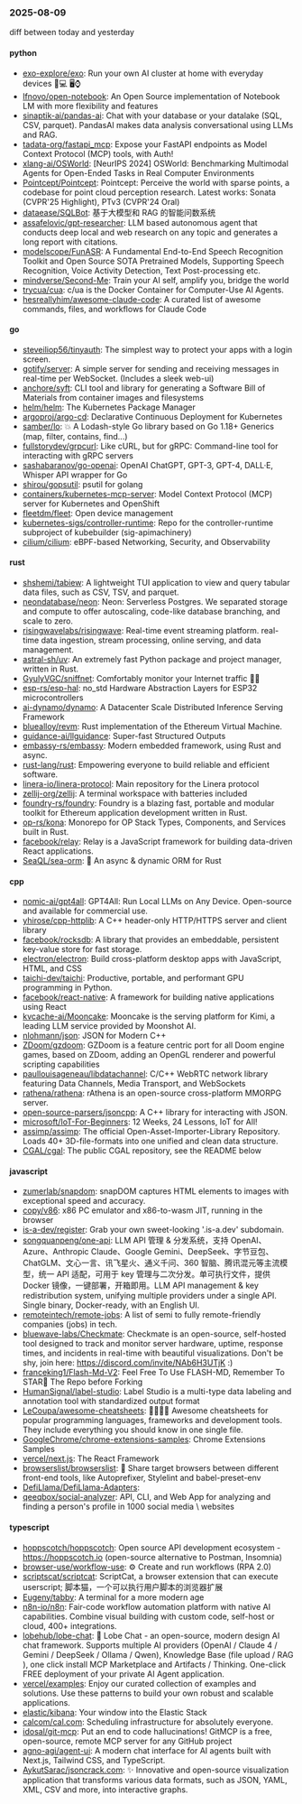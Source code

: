 ### 2025-08-09
diff between today and yesterday

#### python
* [exo-explore/exo](https://github.com/exo-explore/exo): Run your own AI cluster at home with everyday devices 📱💻 🖥️⌚
* [lfnovo/open-notebook](https://github.com/lfnovo/open-notebook): An Open Source implementation of Notebook LM with more flexibility and features
* [sinaptik-ai/pandas-ai](https://github.com/sinaptik-ai/pandas-ai): Chat with your database or your datalake (SQL, CSV, parquet). PandasAI makes data analysis conversational using LLMs and RAG.
* [tadata-org/fastapi_mcp](https://github.com/tadata-org/fastapi_mcp): Expose your FastAPI endpoints as Model Context Protocol (MCP) tools, with Auth!
* [xlang-ai/OSWorld](https://github.com/xlang-ai/OSWorld): [NeurIPS 2024] OSWorld: Benchmarking Multimodal Agents for Open-Ended Tasks in Real Computer Environments
* [Pointcept/Pointcept](https://github.com/Pointcept/Pointcept): Pointcept: Perceive the world with sparse points, a codebase for point cloud perception research. Latest works: Sonata (CVPR'25 Highlight), PTv3 (CVPR'24 Oral)
* [dataease/SQLBot](https://github.com/dataease/SQLBot): 基于大模型和 RAG 的智能问数系统
* [assafelovic/gpt-researcher](https://github.com/assafelovic/gpt-researcher): LLM based autonomous agent that conducts deep local and web research on any topic and generates a long report with citations.
* [modelscope/FunASR](https://github.com/modelscope/FunASR): A Fundamental End-to-End Speech Recognition Toolkit and Open Source SOTA Pretrained Models, Supporting Speech Recognition, Voice Activity Detection, Text Post-processing etc.
* [mindverse/Second-Me](https://github.com/mindverse/Second-Me): Train your AI self, amplify you, bridge the world
* [trycua/cua](https://github.com/trycua/cua): c/ua is the Docker Container for Computer-Use AI Agents.
* [hesreallyhim/awesome-claude-code](https://github.com/hesreallyhim/awesome-claude-code): A curated list of awesome commands, files, and workflows for Claude Code

#### go
* [steveiliop56/tinyauth](https://github.com/steveiliop56/tinyauth): The simplest way to protect your apps with a login screen.
* [gotify/server](https://github.com/gotify/server): A simple server for sending and receiving messages in real-time per WebSocket. (Includes a sleek web-ui)
* [anchore/syft](https://github.com/anchore/syft): CLI tool and library for generating a Software Bill of Materials from container images and filesystems
* [helm/helm](https://github.com/helm/helm): The Kubernetes Package Manager
* [argoproj/argo-cd](https://github.com/argoproj/argo-cd): Declarative Continuous Deployment for Kubernetes
* [samber/lo](https://github.com/samber/lo): 💥 A Lodash-style Go library based on Go 1.18+ Generics (map, filter, contains, find...)
* [fullstorydev/grpcurl](https://github.com/fullstorydev/grpcurl): Like cURL, but for gRPC: Command-line tool for interacting with gRPC servers
* [sashabaranov/go-openai](https://github.com/sashabaranov/go-openai): OpenAI ChatGPT, GPT-3, GPT-4, DALL·E, Whisper API wrapper for Go
* [shirou/gopsutil](https://github.com/shirou/gopsutil): psutil for golang
* [containers/kubernetes-mcp-server](https://github.com/containers/kubernetes-mcp-server): Model Context Protocol (MCP) server for Kubernetes and OpenShift
* [fleetdm/fleet](https://github.com/fleetdm/fleet): Open device management
* [kubernetes-sigs/controller-runtime](https://github.com/kubernetes-sigs/controller-runtime): Repo for the controller-runtime subproject of kubebuilder (sig-apimachinery)
* [cilium/cilium](https://github.com/cilium/cilium): eBPF-based Networking, Security, and Observability

#### rust
* [shshemi/tabiew](https://github.com/shshemi/tabiew): A lightweight TUI application to view and query tabular data files, such as CSV, TSV, and parquet.
* [neondatabase/neon](https://github.com/neondatabase/neon): Neon: Serverless Postgres. We separated storage and compute to offer autoscaling, code-like database branching, and scale to zero.
* [risingwavelabs/risingwave](https://github.com/risingwavelabs/risingwave): Real-time event streaming platform. real-time data ingestion, stream processing, online serving, and data management.
* [astral-sh/uv](https://github.com/astral-sh/uv): An extremely fast Python package and project manager, written in Rust.
* [GyulyVGC/sniffnet](https://github.com/GyulyVGC/sniffnet): Comfortably monitor your Internet traffic 🕵️‍♂️
* [esp-rs/esp-hal](https://github.com/esp-rs/esp-hal): no_std Hardware Abstraction Layers for ESP32 microcontrollers
* [ai-dynamo/dynamo](https://github.com/ai-dynamo/dynamo): A Datacenter Scale Distributed Inference Serving Framework
* [bluealloy/revm](https://github.com/bluealloy/revm): Rust implementation of the Ethereum Virtual Machine.
* [guidance-ai/llguidance](https://github.com/guidance-ai/llguidance): Super-fast Structured Outputs
* [embassy-rs/embassy](https://github.com/embassy-rs/embassy): Modern embedded framework, using Rust and async.
* [rust-lang/rust](https://github.com/rust-lang/rust): Empowering everyone to build reliable and efficient software.
* [linera-io/linera-protocol](https://github.com/linera-io/linera-protocol): Main repository for the Linera protocol
* [zellij-org/zellij](https://github.com/zellij-org/zellij): A terminal workspace with batteries included
* [foundry-rs/foundry](https://github.com/foundry-rs/foundry): Foundry is a blazing fast, portable and modular toolkit for Ethereum application development written in Rust.
* [op-rs/kona](https://github.com/op-rs/kona): Monorepo for OP Stack Types, Components, and Services built in Rust.
* [facebook/relay](https://github.com/facebook/relay): Relay is a JavaScript framework for building data-driven React applications.
* [SeaQL/sea-orm](https://github.com/SeaQL/sea-orm): 🐚 An async & dynamic ORM for Rust

#### cpp
* [nomic-ai/gpt4all](https://github.com/nomic-ai/gpt4all): GPT4All: Run Local LLMs on Any Device. Open-source and available for commercial use.
* [yhirose/cpp-httplib](https://github.com/yhirose/cpp-httplib): A C++ header-only HTTP/HTTPS server and client library
* [facebook/rocksdb](https://github.com/facebook/rocksdb): A library that provides an embeddable, persistent key-value store for fast storage.
* [electron/electron](https://github.com/electron/electron): Build cross-platform desktop apps with JavaScript, HTML, and CSS
* [taichi-dev/taichi](https://github.com/taichi-dev/taichi): Productive, portable, and performant GPU programming in Python.
* [facebook/react-native](https://github.com/facebook/react-native): A framework for building native applications using React
* [kvcache-ai/Mooncake](https://github.com/kvcache-ai/Mooncake): Mooncake is the serving platform for Kimi, a leading LLM service provided by Moonshot AI.
* [nlohmann/json](https://github.com/nlohmann/json): JSON for Modern C++
* [ZDoom/gzdoom](https://github.com/ZDoom/gzdoom): GZDoom is a feature centric port for all Doom engine games, based on ZDoom, adding an OpenGL renderer and powerful scripting capabilities
* [paullouisageneau/libdatachannel](https://github.com/paullouisageneau/libdatachannel): C/C++ WebRTC network library featuring Data Channels, Media Transport, and WebSockets
* [rathena/rathena](https://github.com/rathena/rathena): rAthena is an open-source cross-platform MMORPG server.
* [open-source-parsers/jsoncpp](https://github.com/open-source-parsers/jsoncpp): A C++ library for interacting with JSON.
* [microsoft/IoT-For-Beginners](https://github.com/microsoft/IoT-For-Beginners): 12 Weeks, 24 Lessons, IoT for All!
* [assimp/assimp](https://github.com/assimp/assimp): The official Open-Asset-Importer-Library Repository. Loads 40+ 3D-file-formats into one unified and clean data structure.
* [CGAL/cgal](https://github.com/CGAL/cgal): The public CGAL repository, see the README below

#### javascript
* [zumerlab/snapdom](https://github.com/zumerlab/snapdom): snapDOM captures HTML elements to images with exceptional speed and accuracy.
* [copy/v86](https://github.com/copy/v86): x86 PC emulator and x86-to-wasm JIT, running in the browser
* [is-a-dev/register](https://github.com/is-a-dev/register): Grab your own sweet-looking '.is-a.dev' subdomain.
* [songquanpeng/one-api](https://github.com/songquanpeng/one-api): LLM API 管理 & 分发系统，支持 OpenAI、Azure、Anthropic Claude、Google Gemini、DeepSeek、字节豆包、ChatGLM、文心一言、讯飞星火、通义千问、360 智脑、腾讯混元等主流模型，统一 API 适配，可用于 key 管理与二次分发。单可执行文件，提供 Docker 镜像，一键部署，开箱即用。LLM API management & key redistribution system, unifying multiple providers under a single API. Single binary, Docker-ready, with an English UI.
* [remoteintech/remote-jobs](https://github.com/remoteintech/remote-jobs): A list of semi to fully remote-friendly companies (jobs) in tech.
* [bluewave-labs/Checkmate](https://github.com/bluewave-labs/Checkmate): Checkmate is an open-source, self-hosted tool designed to track and monitor server hardware, uptime, response times, and incidents in real-time with beautiful visualizations. Don't be shy, join here: https://discord.com/invite/NAb6H3UTjK :)
* [franceking1/Flash-Md-V2](https://github.com/franceking1/Flash-Md-V2): Feel Free To Use FLASH-MD, Remember To STAR🌟 The Repo before Forking
* [HumanSignal/label-studio](https://github.com/HumanSignal/label-studio): Label Studio is a multi-type data labeling and annotation tool with standardized output format
* [LeCoupa/awesome-cheatsheets](https://github.com/LeCoupa/awesome-cheatsheets): 👩‍💻👨‍💻 Awesome cheatsheets for popular programming languages, frameworks and development tools. They include everything you should know in one single file.
* [GoogleChrome/chrome-extensions-samples](https://github.com/GoogleChrome/chrome-extensions-samples): Chrome Extensions Samples
* [vercel/next.js](https://github.com/vercel/next.js): The React Framework
* [browserslist/browserslist](https://github.com/browserslist/browserslist): 🦔 Share target browsers between different front-end tools, like Autoprefixer, Stylelint and babel-preset-env
* [DefiLlama/DefiLlama-Adapters](https://github.com/DefiLlama/DefiLlama-Adapters): 
* [qeeqbox/social-analyzer](https://github.com/qeeqbox/social-analyzer): API, CLI, and Web App for analyzing and finding a person's profile in 1000 social media \ websites

#### typescript
* [hoppscotch/hoppscotch](https://github.com/hoppscotch/hoppscotch): Open source API development ecosystem - https://hoppscotch.io (open-source alternative to Postman, Insomnia)
* [browser-use/workflow-use](https://github.com/browser-use/workflow-use): ⚙️ Create and run workflows (RPA 2.0)
* [scriptscat/scriptcat](https://github.com/scriptscat/scriptcat): ScriptCat, a browser extension that can execute userscript; 脚本猫，一个可以执行用户脚本的浏览器扩展
* [Eugeny/tabby](https://github.com/Eugeny/tabby): A terminal for a more modern age
* [n8n-io/n8n](https://github.com/n8n-io/n8n): Fair-code workflow automation platform with native AI capabilities. Combine visual building with custom code, self-host or cloud, 400+ integrations.
* [lobehub/lobe-chat](https://github.com/lobehub/lobe-chat): 🤯 Lobe Chat - an open-source, modern design AI chat framework. Supports multiple AI providers (OpenAI / Claude 4 / Gemini / DeepSeek / Ollama / Qwen), Knowledge Base (file upload / RAG ), one click install MCP Marketplace and Artifacts / Thinking. One-click FREE deployment of your private AI Agent application.
* [vercel/examples](https://github.com/vercel/examples): Enjoy our curated collection of examples and solutions. Use these patterns to build your own robust and scalable applications.
* [elastic/kibana](https://github.com/elastic/kibana): Your window into the Elastic Stack
* [calcom/cal.com](https://github.com/calcom/cal.com): Scheduling infrastructure for absolutely everyone.
* [idosal/git-mcp](https://github.com/idosal/git-mcp): Put an end to code hallucinations! GitMCP is a free, open-source, remote MCP server for any GitHub project
* [agno-agi/agent-ui](https://github.com/agno-agi/agent-ui): A modern chat interface for AI agents built with Next.js, Tailwind CSS, and TypeScript.
* [AykutSarac/jsoncrack.com](https://github.com/AykutSarac/jsoncrack.com): ✨ Innovative and open-source visualization application that transforms various data formats, such as JSON, YAML, XML, CSV and more, into interactive graphs.
